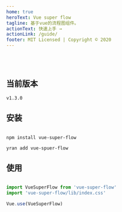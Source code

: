 ```yaml
---
home: true
heroText: Vue super flow
tagline: 基于vue的流程图组件。
actionText: 快速上手 →
actionLink: /guide/
footer: MIT Licensed | Copyright © 2020
---
```


<br/>
<br/>

## 当前版本
```
v1.3.0
```

## 安装

```shell script

npm install vue-super-flow

yran add vue-spuer-flow

```

## 使用

```js

import VueSuperFlow from 'vue-super-flow'
import 'vue-super-flow/lib/index.css'

Vue.use(VueSuperFlow)

```

